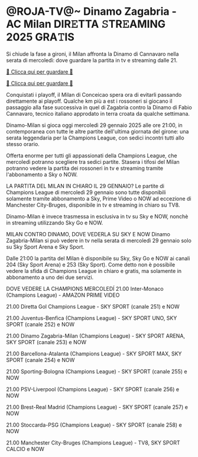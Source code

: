 # @ROJA-TV@~ Dinamo Zagabria - AC Milan DIR𝙴TTA 𝚂TR𝙴AMING 2025 GRA𝚃IS #

Si chiude la fase a gironi, il Milan affronta la Dinamo di Cannavaro nella serata di mercoledì: dove guardare la partita in tv e streaming dalle 21.

[🔴 Clicca qui per guardare 🔴](https://t.co/e4yTff5KBJ)

[🔴 Clicca qui per guardare 🔴](https://t.co/e4yTff5KBJ)

Conquistati i playoff, il Milan di Conceicao spera ora di evitarli passando direttamente ai playoff. Qualche km più a est i rossoneri si giocano il passaggio alla fase successiva in quel di Zagabria contro la Dinamo di Fabio Cannavaro, tecnico italiano approdato in terra croata da qualche settimana.

Dinamo-Milan si gioca oggi mercoledì 29 gennaio 2025 alle ore 21:00, in contemporanea con tutte le altre partite dell'ultima giornata del girone: una serata leggendaria per la Champions League, con sedici incontri tutti allo stesso orario.

Offerta enorme per tutti gli appassionati della Champions League, che mercoledì potranno scegliere tra sedici partite. Stasera i tifosi del Milan potranno vedere la partita dei rossoneri in tv e streaming tramite l'abbonamento a Sky o NOW.

LA PARTITA DEL MILAN IN CHIARO IL 29 GENNAIO?
Le partite di Champions League di mercoledì 29 gennaio sono tutte disponibili solamente tramite abbonamento a Sky, Prime Video o NOW ad eccezione di Manchester City-Bruges, disponibile in tv e streaming in chiaro su TV8.

Dinamo-Milan è invece trasmessa in esclusiva in tv su Sky e NOW, nonchè in streaming utilizzando Sky Go e NOW.

MILAN CONTRO DINAMO, DOVE VEDERLA SU SKY E NOW
Dinamo Zagabria-Milan si può vedere in tv nella serata di mercoledì 29 gennaio solo su Sky Sport Arena e Sky Sport.

Dalle 21:00 la partita del Milan è disponibile su Sky, Sky Go e NOW ai canali 204 (Sky Sport Arena) e 253 (Sky Sport). Come detto non è possibile vedere la sfida di Champions League in chiaro e gratis, ma solamente in abbonamento a uno dei due servizi.

DOVE VEDERE LA CHAMPIONS MERCOLEDÍ
21.00 Inter-Monaco (Champions League) - AMAZON PRIME VIDEO

21.00 Diretta Gol Champions League - SKY SPORT (canale 251) e NOW

21.00 Juventus-Benfica (Champions League) - SKY SPORT UNO, SKY SPORT (canale 252) e NOW

21.00 Dinamo Zagabria-Milan (Champions League) - SKY SPORT ARENA, SKY SPORT (canale 253) e NOW

21.00 Barcellona-Atalanta (Champions League) - SKY SPORT MAX, SKY SPORT (canale 254) e NOW

21.00 Sporting-Bologna (Champions League) - SKY SPORT (canale 255) e NOW

21.00 PSV-Liverpool (Champions League) - SKY SPORT (canale 256) e NOW

21.00 Brest-Real Madrid (Champions League) - SKY SPORT (canale 257) e NOW

21.00 Stoccarda-PSG (Champions League) - SKY SPORT (canale 258) e NOW

21.00 Manchester City-Bruges (Champions League) - TV8, SKY SPORT CALCIO e NOW
